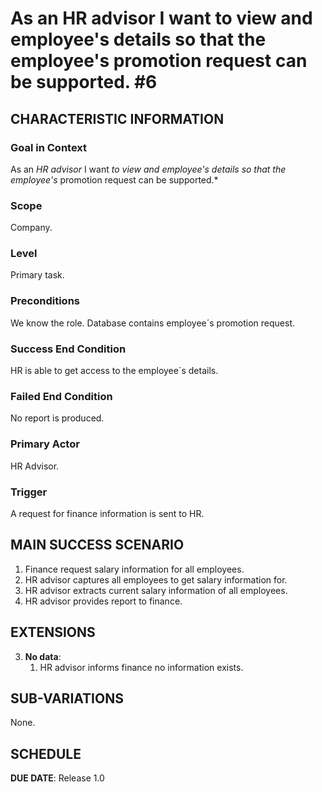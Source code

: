 # As an HR advisor I want to view and employee's details so that the employee's promotion request can be supported. #6

## CHARACTERISTIC INFORMATION

### Goal in Context

As an *HR advisor* I want *to view and employee's details so that the employee's* promotion request can be supported.*
### Scope

Company.

### Level

Primary task.

### Preconditions

We know the role.  Database contains employee´s promotion request.

### Success End Condition

HR is able to get access to the employee´s details.

### Failed End Condition

No report is produced.

### Primary Actor

HR Advisor.

### Trigger

A request for finance information is sent to HR.

## MAIN SUCCESS SCENARIO

1. Finance request salary information for all employees.
2. HR advisor captures all employees to get salary information for.
3. HR advisor extracts current salary information of all employees.
4. HR advisor provides report to finance.

## EXTENSIONS

3. **No data**:
    1. HR advisor informs finance no information exists.

## SUB-VARIATIONS

None.

## SCHEDULE

**DUE DATE**: Release 1.0
